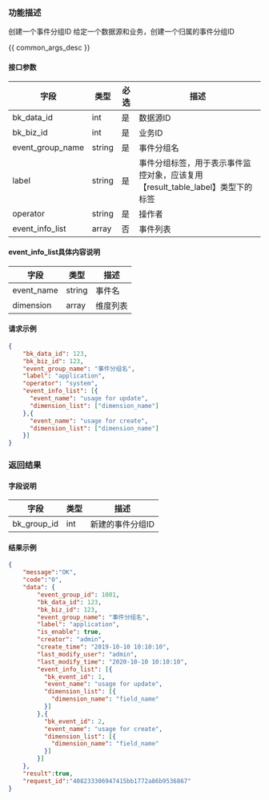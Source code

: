 

### 功能描述

创建一个事件分组ID
给定一个数据源和业务，创建一个归属的事件分组ID


{{ common_args_desc }}

#### 接口参数

| 字段           | 类型   | 必选 | 描述        |
| -------------- | ------ | ---- | ----------- |
| bk_data_id  | int | 是   | 数据源ID |
| bk_biz_id | int | 是 | 业务ID |
| event_group_name | string | 是 | 事件分组名 |
| label | string | 是 | 事件分组标签，用于表示事件监控对象，应该复用【result_table_label】类型下的标签 |
| operator | string | 是 | 操作者 |
| event_info_list | array | 否 | 事件列表 | 

#### event_info_list具体内容说明

| 字段                | 类型   | 描述     |
| ------------------- | ------ | -------- |
| event_name | string | 事件名 |
| dimension | array | 维度列表 |

#### 请求示例

```json
{
	"bk_data_id": 123,
	"bk_biz_id": 123,
	"event_group_name": "事件分组名",
	"label": "application",
	"operator": "system",
	"event_info_list": [{
	  "event_name": "usage for update",
	  "dimension_list": ["dimension_name"]
    },{
	  "event_name": "usage for create",
	  "dimension_list": ["dimension_name"]
	}]
}
```

### 返回结果

#### 字段说明

| 字段                | 类型   | 描述     |
| ------------------- | ------ | -------- |
| bk\_group_id | int | 新建的事件分组ID  |


#### 结果示例

```json
{
    "message":"OK",
    "code":"0",
    "data": {
    	"event_group_id": 1001,
    	"bk_data_id": 123,
    	"bk_biz_id": 123,
    	"event_group_name": "事件分组名",
    	"label": "application",
    	"is_enable": true,
    	"creator": "admin",
    	"create_time": "2019-10-10 10:10:10",
    	"last_modify_user": "admin",
    	"last_modify_time": "2020-10-10 10:10:10",
    	"event_info_list": [{
          "bk_event_id": 1,
          "event_name": "usage for update",
          "dimension_list": [{
            "dimension_name": "field_name"
          }]
        },{
          "bk_event_id": 2,
          "event_name": "usage for create",
          "dimension_list": [{
            "dimension_name": "field_name"
          }]
        }]
    },
    "result":true,
    "request_id":"408233306947415bb1772a86b9536867"
}
```
